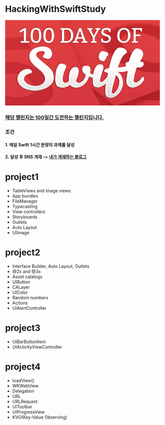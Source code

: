 # HackingWithSwiftStudy
 ![Github logo](/Logo.png) 
### [해당 챌린지는 100일간 도전하는 챌린지입니다.](https://www.hackingwithswift.com/100) 
### 조건
#### 1. 매일 Swift 1시간 분량의 과제를 달성
#### 2. 달성 후 SNS 게재 -> [내가 게재하는 블로그](https://lazyowl.tistory.com/category/iOS/100Days%20of%20Swift)

# project1
- TableViews and image views
- App bundles
- FileManager
- Typecasting
- View controllers
- Storyboards
- Outlets
- Auto Layout
- UIImage
# project2
- Interface Builder, Auto Layout, Outlets
- @2x and @3x
- Asset catalogs
- UIButton
- CALayer
- UIColor
- Random numbers
- Actions
- UIAlertController
# project3
- UIBarButtonItem
- UIActivityViewController
# project4
- loadView()
- WKWebView
- Delegation
- URL
- URLRequest
- UIToolbar
- UIProgressView
- KVO(Key-Value Observing)
